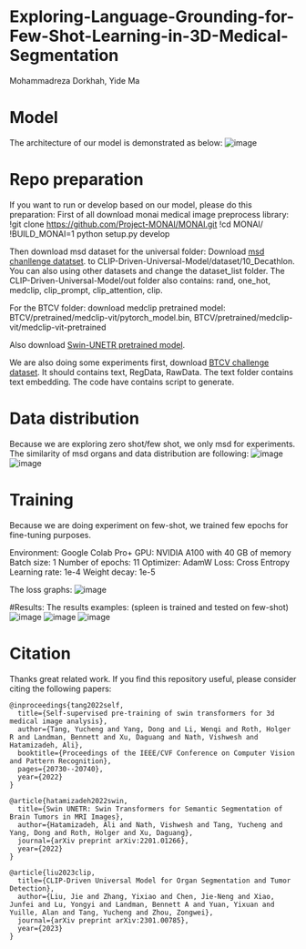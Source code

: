 # Exploring-Language-Grounding-for-Few-Shot-Learning-in-3D-Medical-Segmentation

Mohammadreza Dorkhah, Yide Ma

# Model
The architecture of our model is demonstrated as below:
![image](./assets/model.png)

# Repo preparation
If you want to run or develop based on our model, please do this preparation:
First of all download monai medical image preprocess library:
!git clone https://github.com/Project-MONAI/MONAI.git
!cd MONAI/
!BUILD_MONAI=1 python setup.py develop

Then download msd dataset for the universal folder:
Download [msd chanllenge datatset](http://medicaldecathlon.com/). to CLIP-Driven-Universal-Model/dataset/10_Decathlon.
You can also using other datasets and change the dataset_list folder.
The CLIP-Driven-Universal-Model/out folder also contains: rand, one_hot, medclip, clip_prompt, clip_attention, clip.

For the BTCV folder:
download medclip pretrained model:
BTCV/pretrained/medclip-vit/pytorch_model.bin, BTCV/pretrained/medclip-vit/medclip-vit-pretrained

Also download [Swin-UNETR pretrained model](https://github.com/Project-MONAI/research-contributions/tree/main/SwinUNETR/BTCV).

We are also doing some experiments first, download [BTCV challenge dataset](https://www.synapse.org/#!Synapse:syn3193805/wiki/217752).
It should contains text, RegData, RawData. The text folder contains text embedding. The code have contains script to generate.

# Data distribution
Because we are exploring zero shot/few shot, we only msd for experiments. The similarity of msd organs and data distribution are following:
![image](./assets/similarity.png)
![image](./assets/image.png)

# Training
Because we are doing experiment on few-shot, we trained few epochs for fine-tuning purposes.

Environment: Google Colab Pro+
GPU: NVIDIA A100 with 40 GB of memory
Batch size: 1
Number of epochs: 11
Optimizer: AdamW
Loss: Cross Entropy
Learning rate: 1e-4
Weight decay: 1e-5

The loss graphs:
![image](./assets/loss.png)

#Results:
The results examples: (spleen is trained and tested on few-shot)
![image](./assets/0.png)
![image](./assets/1.png)
![image](./assets/2.png)

# Citation
Thanks great related work.
If you find this repository useful, please consider citing the following papers:

```
@inproceedings{tang2022self,
  title={Self-supervised pre-training of swin transformers for 3d medical image analysis},
  author={Tang, Yucheng and Yang, Dong and Li, Wenqi and Roth, Holger R and Landman, Bennett and Xu, Daguang and Nath, Vishwesh and Hatamizadeh, Ali},
  booktitle={Proceedings of the IEEE/CVF Conference on Computer Vision and Pattern Recognition},
  pages={20730--20740},
  year={2022}
}

@article{hatamizadeh2022swin,
  title={Swin UNETR: Swin Transformers for Semantic Segmentation of Brain Tumors in MRI Images},
  author={Hatamizadeh, Ali and Nath, Vishwesh and Tang, Yucheng and Yang, Dong and Roth, Holger and Xu, Daguang},
  journal={arXiv preprint arXiv:2201.01266},
  year={2022}
}

@article{liu2023clip,
  title={CLIP-Driven Universal Model for Organ Segmentation and Tumor Detection},
  author={Liu, Jie and Zhang, Yixiao and Chen, Jie-Neng and Xiao, Junfei and Lu, Yongyi and Landman, Bennett A and Yuan, Yixuan and Yuille, Alan and Tang, Yucheng and Zhou, Zongwei},
  journal={arXiv preprint arXiv:2301.00785},
  year={2023}
}
```



